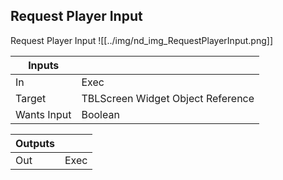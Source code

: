 ## Request Player Input
Request Player Input
![[../img/nd_img_RequestPlayerInput.png]]

|Inputs||
|--|--|
| In | Exec |
| Target | TBLScreen Widget Object Reference |
| Wants Input | Boolean |

|Outputs||
|--|--|
| Out | Exec |

